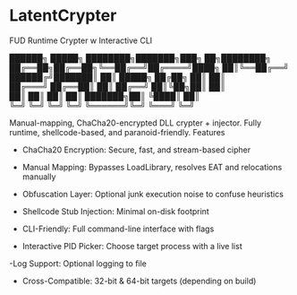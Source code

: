 # LatentCrypter
FUD Runtime Crypter w Interactive CLI 



██████╗  █████╗ ████████╗███████╗███╗   ██╗████████╗
██╔══██╗██╔══██╗╚══██╔══╝██╔════╝████╗  ██║╚══██╔══╝
██████╔╝███████║   ██║   █████╗  ██╔██╗ ██║   ██║   
██╔═══╝ ██╔══██║   ██║   ██╔══╝  ██║╚██╗██║   ██║   
██║     ██║  ██║   ██║   ███████╗██║ ╚████║   ██║   
╚═╝     ╚═╝  ╚═╝   ╚═╝   ╚══════╝╚═╝  ╚═══╝   ╚═╝   

Manual-mapping, ChaCha20-encrypted DLL crypter + injector. Fully runtime, shellcode-based, and paranoid-friendly.
Features
- ChaCha20 Encryption: Secure, fast, and stream-based cipher

- Manual Mapping: Bypasses LoadLibrary, resolves EAT and relocations manually

- Obfuscation Layer: Optional junk execution noise to confuse heuristics

- Shellcode Stub Injection: Minimal on-disk footprint

- CLI-Friendly: Full command-line interface with flags

- Interactive PID Picker: Choose target process with a live list

-Log Support: Optional logging to file

- Cross-Compatible: 32-bit & 64-bit targets (depending on build)
